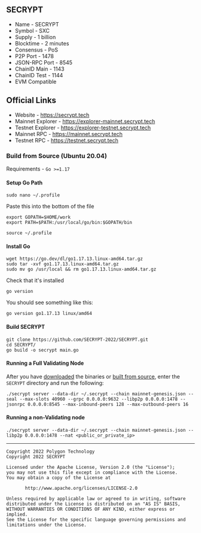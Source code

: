 ## SECRYPT
* Name - SECRYPT
* Symbol - SXC
* Supply - 1 billion
* Blocktime - 2 minutes
* Consensus - PoS
* P2P Port - 1478
* JSON-RPC Port - 8545 
* ChainID Main - 1143
* ChainID Test - 1144
* EVM Compatible

## Official Links
* Website - https://secrypt.tech
* Mainnet Explorer - https://explorer-mainnet.secrypt.tech
* Testnet Explorer - https://explorer-testnet.secrypt.tech
* Mainnet RPC - https://mainnet.secrypt.tech
* Testnet RPC - https://testnet.secrypt.tech

### Build from Source (Ubuntu 20.04)
Requirements - `Go >=1.17`

#### Setup Go Path
```
sudo nano ~/.profile
```
Paste this into the bottom of the file
```
export GOPATH=$HOME/work
export PATH=$PATH:/usr/local/go/bin:$GOPATH/bin
```
```
source ~/.profile
```

#### Install Go
```
wget https://go.dev/dl/go1.17.13.linux-amd64.tar.gz
sudo tar -xvf go1.17.13.linux-amd64.tar.gz
sudo mv go /usr/local && rm go1.17.13.linux-amd64.tar.gz
```
Check that it's installed
```
go version
```
You should see something like this:
```
go version go1.17.13 linux/amd64
```

#### Build SECRYPT
```
git clone https://github.com/SECRYPT-2022/SECRYPT.git
cd SECRYPT/
go build -o secrypt main.go
```

#### Running a Full Validating Node
After you have [downloaded](https://github.com/SECRYPT-2022/SECRYPT/releases/latest) the binaries or [built from source](https://github.com/SECRYPT-2022/SECRYPT#build-from-source), enter the `SECRYPT` directory and run the following:
```
./secrypt server --data-dir ~/.secrypt --chain mainnet-genesis.json --seal --max-slots 40960 --grpc 0.0.0.0:9632 --libp2p 0.0.0.0:1478 --jsonrpc 0.0.0.0:8545 --max-inbound-peers 128 --max-outbound-peers 16
```

#### Running a non-Validating node
```
./secrypt server --data-dir ~/.secrypt --chain mainnet-genesis.json --libp2p 0.0.0.0:1478 --nat <public_or_private_ip>
```


---
```
Copyright 2022 Polygon Technology
Copyright 2022 SECRYPT

Licensed under the Apache License, Version 2.0 (the "License");
you may not use this file except in compliance with the License.
You may obtain a copy of the License at

       http://www.apache.org/licenses/LICENSE-2.0

Unless required by applicable law or agreed to in writing, software
distributed under the License is distributed on an "AS IS" BASIS,
WITHOUT WARRANTIES OR CONDITIONS OF ANY KIND, either express or implied.
See the License for the specific language governing permissions and
limitations under the License.
```
